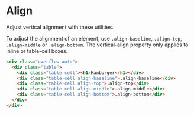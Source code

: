 # Align

Adjust vertical alignment with these utilities.

To adjust the alignment of an element, use `.align-baseline`, `.align-top`, `.align-middle` or `.align-bottom`.
The vertical-align property only applies to inline or table-cell boxes.

```html
<div class="overflow-auto">
  <div class="table">
    <div class="table-cell"><h1>Hamburger</h1></div>
    <div class="table-cell align-baseline">.align-baseline</div>
    <div class="table-cell align-top">.align-top</div>
    <div class="table-cell align-middle">.align-middle</div>
    <div class="table-cell align-bottom">.align-bottom</div>
  </div>
</div>
```


